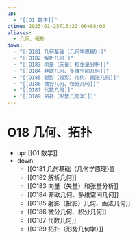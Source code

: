 ```yaml
---
up:
  - "[[O1 数学]]"
ctime: 2025-01-25T15:20:06+08:00
aliases:
  - 几何、拓扑
down:
  - "[[O181 几何基础（几何学原理）]]"
  - "[[O182 解析几何]]"
  - "[[O183 向量（矢量）和张量分析]]"
  - "[[O184 非欧几何、多维空间几何]]"
  - "[[O185 射影（投影）几何、画法几何]]"
  - "[[O186 微分几何、积分几何]]"
  - "[[O187 代数几何]]"
  - "[[O189 拓扑（形势几何学）]]"
---
```


# O18 几何、拓扑

- up: [[O1 数学]]
- down:	
	- [[O181 几何基础（几何学原理）]]
	- [[O182 解析几何]]
	- [[O183 向量（矢量）和张量分析]]
	- [[O184 非欧几何、多维空间几何]]
	- [[O185 射影（投影）几何、画法几何]]
	- [[O186 微分几何、积分几何]]
	- [[O187 代数几何]]
	- [[O189 拓扑（形势几何学）]]
	
